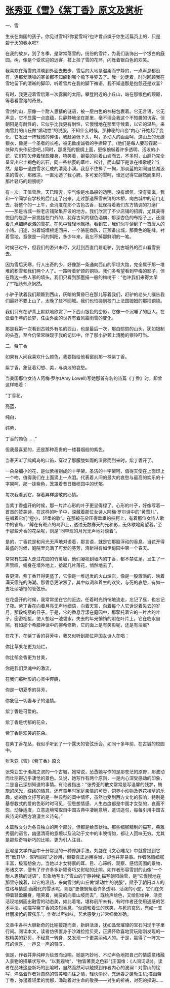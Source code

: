 # [张秀亚《雪》《紫丁香》原文及赏析](https://www.vrrw.net/wx/10758.html)

一、雪

生长在南国的孩子，你见过雪吗?你爱雪吗?也许曾点缀于你生活篇页上的，只是碧于天的春水吧?

在我的故乡，到了冬季，是常常落雪的，纷纷的雪片，为我们装饰出一个银白的庭园。树，像是个受欢迎的远客，枝上挂了雪的花环，闪烁着银白色的欢笑。

我喜欢在落雪的清晓到外面去散步，雪后的大地是温柔而宁静的，一点声息都没有，连那爱聒噪的寒雀都不知躲到哪个檐下寻梦去了。我一边走着，时时回顾我在雪地留下的清晰的脚印，听着雪片在我的脚下微语，我不知道那是抱怨还是欢喜?

有时，我更迎着雪后第一次露面的太阳，攀登附近的小丘山，站在那银色的顶巅，等着看雪溶的奇景。



雪封的山，原像一个耐人思猜的谜语，被一层白色的神秘包裹着。它无言语，它无声息，它不显露一点底蕴，只静静地坐在那里，毫不理会我这个不知趣的访客。但朝阳是有耐性的，它似乎比我更有耐性，它慢慢地在那里守候着，以它的温热，来向雪封的山丘做“煽动性”的说服。不知什么时候，那神秘的山峦“内心”开始起了变化，它发出一阵轻微的碎语，我赶紧低下头，呵，多动人的画面呵，这山丘的无缝银衣，像是一个圣者的长袍，被无数虔诚者的手撕碎了。(他们是每人要珍存起一块碎片来作纪念吧。)同时，那发亮的银绸上面，更像蜿蜒着许多透明、活泼的小蛇，它们在欠伸着轻盈腰身，嘻笑着，婉娈的向着山坡而去，不多时，山巅乃完全呈显出它土褐色的岩石，同一些枯萎的草叶、松针，而山脚下是谁在唱歌呢? 当然，是那一道由雪水汇成的清亮小溪。我忍不住捧了一掬，那淡蓝的如同自盐湖汲来的雪水，那微凉，一直沁透了我心脾。多可爱的雪呵，谁还记得它翩然而来时，那片轻巧的翅膀呢?

有一次，正值雪后，天已晴霁，空气像是水晶般的透明，没有烟氛，没有雾霭，我和一个同学自学校的后门走了出来，走过那道积雪未消的木桥，向古城中的前门走去，将整个的一上午，全消度在那个古色古香，犹保持着我们东方情调的打磨厂——那是古城一些老店铺聚集开设的地方。我们欣赏了不少店铺的招牌，尤其美得悦目的是那一家挑挂在门外的，犹存古风的褪色酒旗，那深杏色的布招子上，还缀着几点细碎欲溶的雪花，在风中轻轻地飘扬。看到它，我们似乎读到了一首唐人的小诗。归途，沿着城墙根走回来，一个骆驼商队，正预备出城，那黄色的驼峰，衬着雪地，竟像是一闪的斜阳，多少年来，我忘不掉那鲜明的一笔。

时候已过午，但我们的游兴未尽，又赶到西直门雇毛驴，到古城外的西山看雪景去。

因为雪后天寒，行人出奇的少，好像那一条通向西山的平坦大路，完全属于那一堆堆的积雪和我们两个人了。一路听着驴颈的铜铃。我们多希望看到早梅的影子，但在路边一些人家的墙头，我们只看到那墨描一般的梅树干：“也许我们来得太早了?”相顾有点惘然。

小驴子驮着我们颠踬到西山，灰暗的黄昏已在那儿等着我们，赶驴的老头儿嘱告我们最好不要上山了，太晚了赶不回城。我们也怕碰到校门上法国姆姆的那把铜锁。

我们只有在驴背上默默地欣赏了一下西山银色的峦影，它像一个沉睡了的巨人，在做着千年的长梦，任由外面的世界有着风霜雨雪的变化。

那是我第一次看到古城外有名的西山，也是最后一次，那白皑皑的山头，犹如银制的头盔，至今仍常常映现于我的记忆中，伴了那小驴颈上清脆的银铃叮当。

二、紫丁香

如果有人问我喜欢什么颜色，我要指给他看窗前那一株紫丁香。

紫丁香，象征着幻想、美，与淡淡的哀愁。

当美国那位女诗人阿梅·罗尔(Amy Lowell)写她那首有名的诗篇《丁香》时，即曾这样唱着：

“丁香花，

亮蓝，

纯白，

姹紫，

丁香的颜色……”

但我最喜爱的，还是那种高贵的一缕暮烟般的紫色。

当春天听了鹧鸪鸟的口笛，穿过了那朦胧如雨的湿雾而到来时，紫丁香开了。

一朵朵细小的花，是似紫檀刻成的十字架。圣洁的十字架呵，值得天使在上面印上一个吻，值得我们在上面滴上一点泪。代表着人间的最大的哀愁与最高的欢乐的十字架呵，那一抹紫色，笼罩着昔日橄榄园中的忧郁。

每次我看到它，存着异样虔敬的心情。

当紫丁香盛开的时候，那一片片心形的叶子更显得绿了。心形的叶子，好像写着一首首的赞美诗，在这样的叶子中，深藏着那位女诗人阿梅·罗尔诗中的“黄莺儿”，在唱着它们“短小，轻柔的歌”。在那被花朵压得垂垂的枝柯上，有着那位女诗人歌中的雀鸟，“孵在有斑点的鸟卵上，透过无数春天的光和影，无休歇地窥望着。”至于那些芳香的花朵呢，则是“同早现的月光无声地对谈着”。

是的，丁香花是和月光无声地对语着，那言语，就是它那股浮动的香息。当花开得最盛的时候，庭院里充满了可爱的芬芳，清新得有如伊甸园中第一个春天。

常常有过路人走过花园的竹篱墙，他们凝视到墙内的丁香，都不禁驻足，发生了一声赞叹，俯身在墙外地上，拾起几片落花，悄然地去了。

春更深，紫丁香开得更盛了，它像是一堆迸发的火山熔岩，像是一股激溅的、映着满天霞光的海潮。那香息更浓烈了，其中似调和着生的欢笑，与死的哀愁，有如一支壮丽凄怆的管弦乐。

在花盛开的时候，我常常坐在它的近边，任着时光悄悄地流走，忘记了昼，也忘记了夜。紫丁香在向着月亮无声地细语，向着天空，向着每个人它诉说着失去的岁月，那段绚丽的日子。于是，它的香息浮漾在庭园中，那擎托着它的一片片的叶子，密密相接，使人想起一池碧水，失去的年光悄悄的附在叶片上，它在临水自照，有如那个希腊神话中的挪希修斯，它的面上是有笑影呢，还是有泪痕?

在花下，在紫丁香的芬芳中，我又似听到那位异国女诗人在唱：

你比苹果花更为灿烂，

你比郁金香更为甘美，

你是我们灵魂中的激流，

在我们那叶形的心灵中奔腾，

你是一切夏季的芬芳，

你象征一切妻与子的温情。

紫丁香是可爱的。

紫丁香是忧郁的花朵，

紫丁香是欢笑的花朵。

在紫丁香花丛，我似乎听到了一个露天的管弦乐会，如同十多年前，在古城的校园中。

张秀亚《雪》《紫丁香》原文

张秀亚生于渤海之滨的一个古城，她常说，怂恿她写作的是那苍茫的原野，那波动而壮丽得近乎凄怆的景色。又说，她写作有两个原则，一是内心深受感动的印象，二是自己深刻知道的事情。有论者指出：“张秀亚的散文常常是写温馨的残梦，旖旎的风光，缱绻的情意，还有童年时家庭亲情的可贵，饲养小动物及养花植草的乐趣。她的散文抒写的是一种典型的闺中情怀，虽然也受到西方文化的影响，特别是基督教式的爱的色彩时时可见，但思想情感、人生态度都是中国才女型的，哀而不怨，动静适度，立意造境常取自中国古典中凄婉意境，遣词造句，每每引用中国古典诗词和西方浪漫主义诗句。”

本篇散文分为各自独立的两个部分，但都是绘景状物。那些细腻精到的描写，典雅秀丽的语言，幽邃清奇的意境以及流动于文中的丰腴情韵，都让人回味无穷。尤其是那些奇特新巧的比喻，更为引人注目。

比喻是文学作品中十分常见的一种修辞手法，刘勰在《文心雕龙》中就曾提到它有“敷其华，惊听回视”之妙用，但要真正运用得当，却也并非易事。作者感情细腻丰富，极富想象力。当她以才女特禀的耳、目、心谛听、观察、感悟周围的景物，形诸文字，便有了许许多多新颖奇巧又熨帖的比喻。如作者形容雪封的山像“一个耐人思猜的谜语”，形象地写出了雪山的宁静神秘;描写朝阳融雪，是“它慢慢地在那里守候着，以它的温热，来向雪封的山丘做‘煽动性’的说服”，赋予了朝阳以人的性格与情感;而融化的雪水呢，则是“更像蜿蜒着许多透明、活泼的小蛇，它们在欠伸着轻盈腰身，嘻笑着，婉娈的向着山坡而去”，既绘声绘色，又绘形绘神，活灵活现地刻画出融雪的动态美，如此着笔，堪称前所未有。有时作者还使用通感的艺术手法，如描写紫丁香的浓烈香息，“似调和着生的欢笑，与死的哀愁，有如一支壮丽凄怆的管弦乐”。作者以声拟味，艺术感受力非常细微准确。

文章中各种大胆新奇的比喻接踵而至，新鲜活泼，犹如晶莹璀璨的宝石闪现于字里行间。阅读本文，读者仿佛置身于沙滩捡拾贝壳，正满怀欣喜地赏玩刚刚发现的一枚精美的彩贝，不经意一转身，又发现一个更美丽动人的。于是，赢得了一阵又一阵的惊喜，一声又一声的赞叹。

但是，作者并非纯粹为绘景而设喻。她是巧妙地、不动声色地把自己的情感意绪融入景物的描摹状写中。“以我观物”，“物皆著我之色彩”(王国维：《人间词话》)。读者在品味这些新巧的比喻时，自然而然可以触摸到作者内心的波澜：对雪山的绘写，洋溢着作者对自然的赞美和向往之情，轻快愉悦，充满春之蓬勃生机;描画紫丁香，弥漫着轻柔的忧郁，涌动着对生命的敬畏——对生的祈祷，对死的探询……

